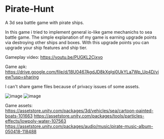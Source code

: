 # Pirate-Hunt
A 3d sea battle game with pirate ships.

  In this game i tried to implement general io-like game mechanichs to sea battle game. The simple explanation of my game is earning upgrade points via destroying other ships and boxes. With this upgrade points you can upgrade your ship features and ship tier.

Gameplay video: https://youtu.be/PUGKL2Cjxyo

Game apk: https://drive.google.com/file/d/18U0467AgdJD8kXglgj0UkYLa7Wp_Up4D/view?usp=sharing

I can't share game files because of privacy issues of some assets.

![image](https://user-images.githubusercontent.com/79372415/123855865-0d99c580-d929-11eb-8cc8-9e28a6533fe6.png)
![image](https://user-images.githubusercontent.com/79372415/123855888-15f20080-d929-11eb-96ea-565b05b495b6.png)

Game assets: 
https://assetstore.unity.com/packages/3d/vehicles/sea/cartoon-painted-boats-101663
https://assetstore.unity.com/packages/tools/particles-effects/lowpoly-water-107563
https://assetstore.unity.com/packages/audio/music/pirate-music-album-050418-118488
